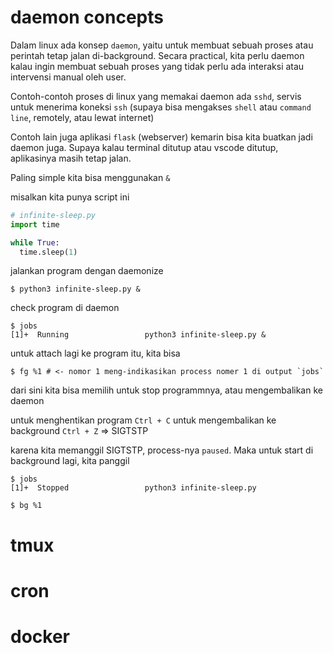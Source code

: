 # daemon concepts
Dalam linux ada konsep `daemon`, yaitu untuk membuat sebuah proses atau perintah tetap jalan di-background.
Secara practical, kita perlu daemon kalau ingin membuat sebuah proses yang tidak perlu ada interaksi atau intervensi manual oleh user.

Contoh-contoh proses di linux yang memakai daemon ada `sshd`, servis untuk menerima koneksi `ssh` (supaya bisa mengakses `shell` atau `command line`, remotely, atau lewat internet)

Contoh lain juga aplikasi `flask` (webserver) kemarin bisa kita buatkan jadi daemon juga. Supaya kalau terminal ditutup atau vscode ditutup, aplikasinya masih tetap jalan.

Paling simple kita bisa menggunakan `&`

misalkan kita punya script ini
```python
# infinite-sleep.py
import time

while True:
  time.sleep(1)
```

jalankan program dengan daemonize
```
$ python3 infinite-sleep.py &
```

check program di daemon
```
$ jobs
[1]+  Running                 python3 infinite-sleep.py &
```

untuk attach lagi ke program itu, kita bisa
```
$ fg %1 # <- nomor 1 meng-indikasikan process nomer 1 di output `jobs`
```

dari sini kita bisa memilih untuk stop programmnya, atau mengembalikan ke daemon

untuk menghentikan program `Ctrl + C`
untuk mengembalikan ke background `Ctrl + Z` => SIGTSTP

karena kita memanggil SIGTSTP, process-nya `paused`. Maka untuk start di background lagi, kita panggil
```
$ jobs
[1]+  Stopped                 python3 infinite-sleep.py

$ bg %1
```


# tmux

# cron

# docker